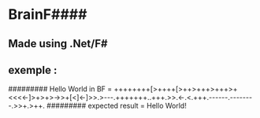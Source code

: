 # BrainF####
## Made using .Net/F# 
## exemple :
######### Hello World in BF = ++++++++[>++++[>++>+++>+++>+<<<<-]>+>+>->>+[<]<-]>>.>---.+++++++..+++.>>.<-.<.+++.------.--------.>>+.>++.
######### expected result = Hello World!
